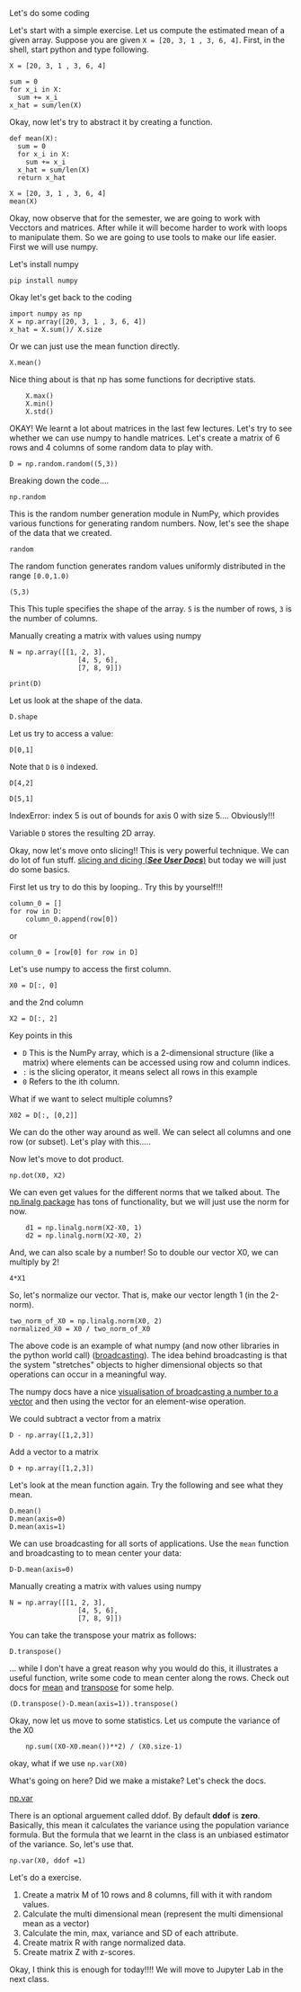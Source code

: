 Let's do some coding

Let's start with a simple exercise. Let us compute the estimated mean of a given array. 
Suppose you are given `X = [20, 3, 1 , 3, 6, 4]`. First, in the shell, start python and type following.

```
X = [20, 3, 1 , 3, 6, 4]

sum = 0
for x_i in X:
  sum += x_i
x_hat = sum/len(X)
```


Okay, now let's try to abstract it by creating a function.
```
def mean(X):
  sum = 0
  for x_i in X:
    sum += x_i
  x_hat = sum/len(X)
  return x_hat

X = [20, 3, 1 , 3, 6, 4]
mean(X)
```
Okay, now observe that for the semester, we are going to work with Vecctors and matrices. After while it will become harder to work with loops to manipulate them.
So we are going to use tools to make our life easier. First we will use numpy. 

Let's install numpy
```
pip install numpy
```
Okay let's get back to the coding

```
import numpy as np
X = np.array([20, 3, 1 , 3, 6, 4])
x_hat = X.sum()/ X.size
```
Or we can just use the mean function directly.

```
X.mean()
```

Nice thing about is that np has some functions for decriptive stats.

```
    X.max()
    X.min()
    X.std()
```
OKAY! We learnt a lot about matrices in the last few lectures. Let's try to see whether we can use numpy to handle matrices.
Let's create a matrix of 6 rows and 4 columns of some random data to play with.

```
D = np.random.random((5,3))
```
Breaking down the code....

```np.random```

This is the random number generation module in NumPy, which provides various functions for generating random numbers.
Now, let's see the shape of the data that we created.

```random```

The random function generates random values uniformly distributed in the range 
```[0.0,1.0)```

```(5,3)```

This This tuple specifies the shape of the array. ```5``` is the number of rows, ```3``` is the number of columns.

Manually creating a matrix with values using numpy
```
N = np.array([[1, 2, 3],
                 [4, 5, 6],
                 [7, 8, 9]])
```

```print(D)```

Let us look at the shape of the data.

```
D.shape
```

Let us try to access a value:

```D[0,1]```

Note that ```D``` is ```0``` indexed.

```D[4,2]```

```D[5,1]``` 

IndexError: index 5 is out of bounds for axis 0 with size 5.... Obviously!!!

Variable ```D``` stores the resulting 2D array.

Okay, now let's move onto slicing!! This is very powerful technique. We can do lot of fun stuff.
[slicing and dicing (_**See User Docs**_)](https://numpy.org/doc/stable/user/quickstart.html#indexing-slicing-and-iterating)
but today we will just do some basics.

First let us try to do this by looping.. Try this by yourself!!! 

```
column_0 = []
for row in D:
    column_0.append(row[0])
```

or 
```
column_0 = [row[0] for row in D]
```

Let's use numpy to access the first column.

```X0 = D[:, 0]```

and the 2nd column

```X2 = D[:, 2]```

Key points in this 
- ```D``` This is the NumPy array, which is a 2-dimensional structure (like a matrix) where elements can be accessed using row and column indices.
- ```:``` is the slicing operator, it means select all rows in this example
- ```0``` Refers to the ith column.

What if we want to select multiple columns?

```X02 = D[:, [0,2]]```

We can do the other way around as well. We can select all columns and one row (or subset). Let's play with this.....

Now let's move to dot product.

```np.dot(X0, X2)```

We can even get values for the different norms that we talked about.  The
[np.linalg package](https://numpy.org/doc/stable/reference/routines.linalg.html)
has tons of functionality, but we will just use the norm for now.

```
    d1 = np.linalg.norm(X2-X0, 1)
    d2 = np.linalg.norm(X2-X0, 2)
```

And, we can also scale by a number!  So to double our vector X0, we can multiply
by 2!

```4*X1```

So, let's normalize our vector.  That is, make our vector length 1 (in the
2-norm).

```
two_norm_of_X0 = np.linalg.norm(X0, 2)
normalized_X0 = X0 / two_norm_of_X0
```

The above code is an example of what numpy (and now other libraries in the
python world call) ([broadcasting](https://numpy.org/doc/stable/user/basics.broadcasting.html)).
The idea behind broadcasting is that the system "stretches" objects to higher
dimensional objects so that operations can occur in a meaningful way.

The numpy docs have a nice [visualisation of broadcasting a number to a vector](
https://numpy.org/doc/stable/_images/broadcasting_1.png) and then using the
vector for an element-wise operation.

We could subtract a vector from a matrix

```D - np.array([1,2,3])```

Add a vector to a matrix

```D + np.array([1,2,3])```

Let's look at the mean function again. Try the following and see what they mean.


```
D.mean()
D.mean(axis=0)
D.mean(axis=1)
```

We can use broadcasting for all sorts of applications.  Use the `mean` function
and broadcasting to to mean center your data:

```D-D.mean(axis=0)```






Manually creating a matrix with values using numpy
```
N = np.array([[1, 2, 3],
                 [4, 5, 6],
                 [7, 8, 9]])
```

You can take the transpose your matrix as follows:

```D.transpose()```

... while I don't have a great reason why you would do this, it illustrates a
useful function, write some code to mean center along the rows.  Check out docs
for [mean](https://numpy.org/doc/stable/reference/generated/numpy.mean.html) and
[transpose](https://numpy.org/doc/stable/reference/generated/numpy.transpose.html)
for some help.


```(D.transpose()-D.mean(axis=1)).transpose()```

Okay, now let us move to some statistics. Let us compute the variance of the X0

```
    np.sum((X0-X0.mean())**2) / (X0.size-1)
```

okay, what if we use ```np.var(X0)```

What's going on here? Did we make a mistake? Let's check the docs.

[np.var](https://numpy.org/doc/stable/reference/generated/numpy.var.html)

There is an optional arguement called ddof. By default **ddof** is **zero**. Basically, this mean it calculates the variance using the population variance formula. But the formula that we learnt in the class is an unbiased estimator of the variance.
So, let's use that.

```np.var(X0, ddof =1)```

Let's do a exercise.
1.  Create a matrix M of 10 rows and 8 columns, fill with it with random values.
2.  Calculate the multi dimensional mean (represent the multi dimensional mean as a vector)
3.  Calculate the min, max, variance and SD of each attribute.
4.  Create matrix R with range normalized data.
5.  Create matrix Z with z-scores.


Okay, I think this is enough for today!!!! We will move to Jupyter Lab in the next class.
